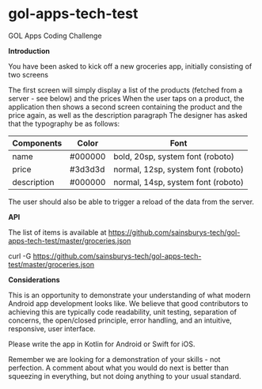 # gol-apps-tech-test

GOL Apps Coding Challenge

<b>Introduction</b>

You have been asked to kick off a new groceries app, initially consisting of two screens

The first screen will simply display a list of the products (fetched from a server - see below) and the prices
When the user taps on a product, the application then shows a second screen containing the product and the price again, as well as the description paragraph
The designer has asked that the typography be as follows:

| Components  |       Color   |    Font                           |
| ----------- | ------------- | ----------------------------------|
| name        |     #000000   | bold, 20sp, system font (roboto)  |
| price       |     #3d3d3d   | normal, 12sp, system font (roboto)|
| description |     #000000   | normal, 14sp, system font (roboto)|

		
The user should also be able to trigger a reload of the data from the server.

<b>API</b>

The list of items is available at https://github.com/sainsburys-tech/gol-apps-tech-test/master/groceries.json

curl -G https://github.com/sainsburys-tech/gol-apps-tech-test/master/groceries.json


<b>Considerations</b>

This is an opportunity to demonstrate your understanding of what modern Android app development looks like. We believe that good contributors to achieving this are typically code readability, unit testing, separation of concerns, the open/closed principle, error handling, and an intuitive, responsive, user interface.

Please write the app in Kotlin for Android or Swift for iOS.

Remember we are looking for a demonstration of your skills - not perfection. A comment about what you would do next is better than squeezing in everything, but not doing anything to your usual standard.
